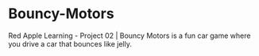 # Bouncy-Motors
Red Apple Learning - Project 02 | Bouncy Motors is a fun car game where you drive a car that bounces like jelly.
